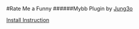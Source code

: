#Rate Me a Funny
######Mybb Plugin by [Jung3o](https://github.com/jung3o)

[Install Instruction](https://github.com/jung3o/Rate-Me-a-Funny/blob/master/Install.md)